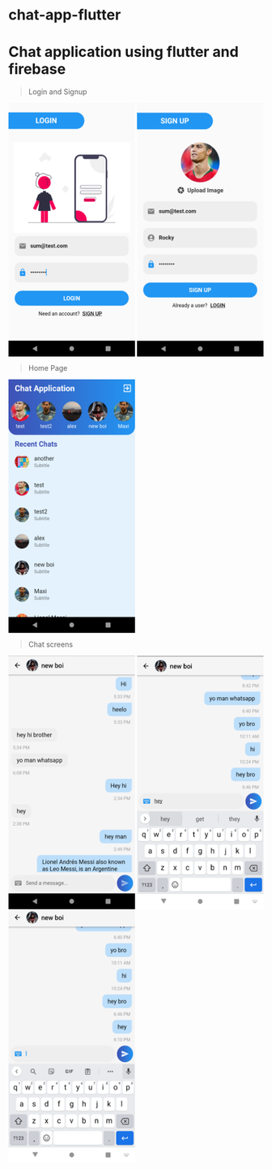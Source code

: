 # chat-app-flutter
# Chat application using flutter and firebase

>Login and Signup

<p style="{"display": "flex";"gap": "120px"}>
<img align="center" height="500px" width="250px" src="https://github.com/SumanthGaneshan/chat-app-flutter/blob/main/screenshots/Screenshot_1667566616.png">
  <img align="center" height="500px" width="250px" src="https://github.com/SumanthGaneshan/chat-app-flutter/blob/main/screenshots/Screenshot_1667566591.png">
</p>

>Home Page
<p >
<img align="center" height="500px" width="250px" src="https://github.com/SumanthGaneshan/chat-app-flutter/blob/main/screenshots/Screenshot_1667566434.png">
</p>

>Chat screens
<img align="center" height="500px" width="250px" src="https://github.com/SumanthGaneshan/chat-app-flutter/blob/main/screenshots/Screenshot_1667565613.png">
  <img align="center" height="500px" width="250px" src="https://github.com/SumanthGaneshan/chat-app-flutter/blob/main/screenshots/Screenshot_1667565622.png">
  <img align="center" height="500px" width="250px" src="https://github.com/SumanthGaneshan/chat-app-flutter/blob/main/screenshots/Screenshot_1667565629.png">
  
</p>
